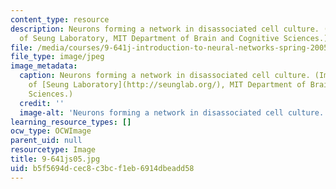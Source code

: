 ```yaml
---
content_type: resource
description: Neurons forming a network in disassociated cell culture. (Image courtesy
  of Seung Laboratory, MIT Department of Brain and Cognitive Sciences.)
file: /media/courses/9-641j-introduction-to-neural-networks-spring-2005/b5f5694dcec8c3bcf1eb6914dbeadd58_9-641js05.jpg
file_type: image/jpeg
image_metadata:
  caption: Neurons forming a network in disassociated cell culture. (Image courtesy
    of [Seung Laboratory](http://seunglab.org/), MIT Department of Brain and Cognitive
    Sciences.)
  credit: ''
  image-alt: 'Neurons forming a network in disassociated cell culture. '
learning_resource_types: []
ocw_type: OCWImage
parent_uid: null
resourcetype: Image
title: 9-641js05.jpg
uid: b5f5694d-cec8-c3bc-f1eb-6914dbeadd58
---
```

